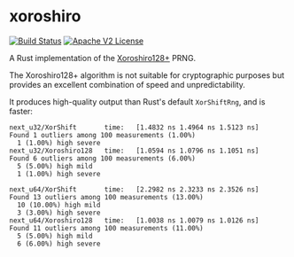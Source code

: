 # xoroshiro
[![Build Status](https://travis-ci.org/codahale/xoroshiro.rs.svg)](https://travis-ci.org/codahale/xoroshiro.rs)
[![Apache V2 License](http://img.shields.io/badge/license-Apache%20V2-blue.svg)](https://github.com/codahale/xoroshiro.rs/blob/master/LICENSE)

A Rust implementation of the [Xoroshiro128+](http://xoroshiro.di.unimi.it) PRNG.

The Xoroshiro128+ algorithm is not suitable for cryptographic purposes but
provides an excellent combination of speed and unpredictability.

It produces high-quality output than Rust's default `XorShiftRng`, and is faster:

```
next_u32/XorShift       time:   [1.4832 ns 1.4964 ns 1.5123 ns]
Found 1 outliers among 100 measurements (1.00%)
  1 (1.00%) high severe
next_u32/Xoroshiro128   time:   [1.0594 ns 1.0796 ns 1.1051 ns]
Found 6 outliers among 100 measurements (6.00%)
  5 (5.00%) high mild
  1 (1.00%) high severe

next_u64/XorShift       time:   [2.2982 ns 2.3233 ns 2.3526 ns]
Found 13 outliers among 100 measurements (13.00%)
  10 (10.00%) high mild
  3 (3.00%) high severe
next_u64/Xoroshiro128   time:   [1.0038 ns 1.0079 ns 1.0126 ns]
Found 11 outliers among 100 measurements (11.00%)
  5 (5.00%) high mild
  6 (6.00%) high severe
```
